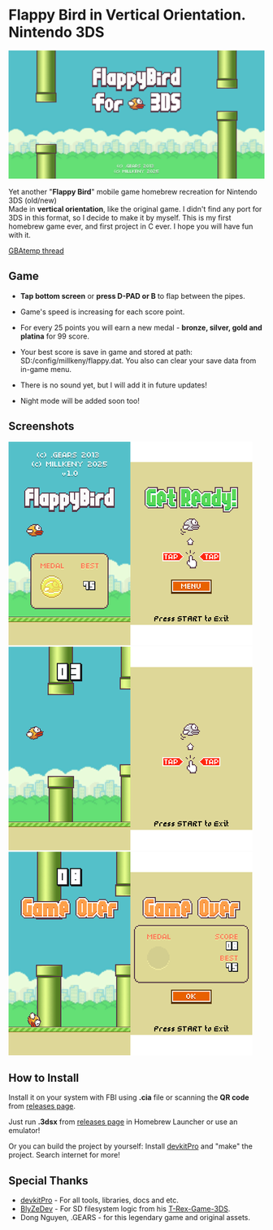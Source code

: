 # **Flappy Bird** in Vertical Orientation. **Nintendo 3DS**

![Game Banner](/assets/banner_page.png)  

Yet another "**Flappy Bird**" mobile game homebrew recreation for Nintendo 3DS (old/new)  
Made in **vertical orientation**, like the original game. I didn't find any port for 3DS in this format, so I decide to make it by myself. This is my first homebrew game ever, and first project in C ever. I hope you will have fun with it.  
  
[GBAtemp thread](https://gbatemp.net/threads/flappy-bird-in-vertical-orientation.672726)

## Game

*   **Tap bottom screen** or **press D-PAD or B** to flap between the pipes.
*   Game's speed is increasing for each score point.
*   For every 25 points you will earn a new medal - **bronze, silver, gold and platina** for 99 score.
*   Your best score is save in game and stored at path: SD:/config/millkeny/flappy.dat. You also can clear your save data from in-game menu.
  
*   There is no sound yet, but I will add it in future updates!
*   Night mode will be added soon too!

## Screenshots

![1](/assets/1.png)  
![2](/assets/2.png)  
![3](/assets/3.png)

## How to Install

Install it on your system with FBI using **.cia** file or scanning the **QR code** from [releases page](https://github.com/MillKeny/flappy/releases).
  
Just run **.3dsx** from [releases page](https://github.com/MillKeny/flappy/releases) in Homebrew Launcher or use an emulator!  
  
Or you can build the project by yourself: Install [devkitPro](https://github.com/devkitPro/installer/releases) and "make" the project. Search internet for more!

## Special Thanks

*   [devkitPro](https://github.com/devkitPro) - For all tools, libraries, docs and etc.
*   [BlyZeDev](https://github.com/BlyZeDev) - For SD filesystem logic from his [T-Rex-Game-3DS](https://github.com/BlyZeDev/T-Rex-Game-3DS).
*   Dong Nguyen, .GEARS - for this legendary game and original assets.
